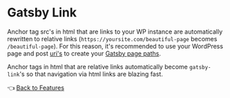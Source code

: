 # Gatsby Link

Anchor tag src's in html that are links to your WP instance are automatically rewritten to relative links (`https://yoursite.com/beautiful-page` becomes `/beautiful-page`). For this reason, it's recommended to use your WordPress page and post [uri's](https://github.com/TylerBarnes/using-gatsby-source-wordpress-experimental/blob/master/gatsby-node.js#L29) to create your [Gatsby page paths](https://github.com/TylerBarnes/using-gatsby-source-wordpress-experimental/blob/master/gatsby-node.js#L68).

Anchor tags in html that are relative links automatically become `gatsby-link`'s so that navigation via html links are blazing fast.

:point_left: [Back to Features](./index.md)
